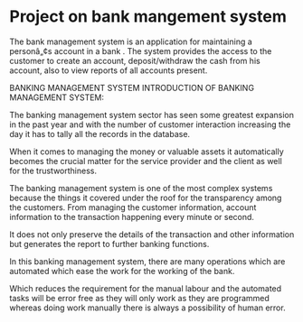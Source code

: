# Project on bank mangement system

The bank management system is an application for maintaining a personâ„¢s account in a bank . The system provides the access to the customer to create an account, deposit/withdraw the cash from his account, also to view reports of all accounts present.

BANKING MANAGEMENT SYSTEM
INTRODUCTION OF BANKING MANAGEMENT SYSTEM:

The banking management system sector has seen some greatest expansion in the past year and with the number of customer interaction increasing the day it has to tally all the records in the database.


When it comes to managing the money or valuable assets it automatically becomes the crucial matter for the service provider and the client as well for the trustworthiness.

The banking management system is one of the most complex systems because the things it covered under the roof for the transparency among the customers. From managing the customer information, account information to the transaction happening every minute or second.

It does not only preserve the details of the transaction and other information but generates the report to further banking functions.

In this banking management system, there are many operations which are automated which ease the work for the working of the bank.

Which reduces the requirement for the manual labour and the automated tasks will be error free as they will only work as they are programmed whereas doing work manually there is always a possibility of human error.
